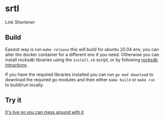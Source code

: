 # srtl
Link Shortener

## Build

Easiest way is run `make release` this will build for ubuntu 20.04 env, you can alter the docker container for a different env if you need. Otherwise you can install rocksdb libraries using the `install.sh` script, or by following [rocksdb intructions](https://github.com/facebook/rocksdb/blob/main/INSTALL.md).

If you have the required libraries installed you can run `go mod download` to download the required go modules and then either `make build` or `make run` to build/run locally.

## Try it

[It's live so you can mess around with it]("https://www.srtl.ie")